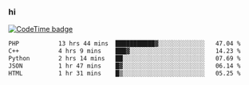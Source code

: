 ### hi  


<!--
**passer12/passer12** is a ✨ _special_ ✨ repository because its `README.md` (this file) appears on your GitHub profile.

Here are some ideas to get you started:

- 🔭 I’m currently working on ...
- 🌱 I’m currently learning ...
- 👯 I’m looking to collaborate on ...
- 🤔 I’m looking for help with ...
- 💬 Ask me about ...
- 📫 How to reach me: ...
- 😄 Pronouns: ...
- ⚡ Fun fact: ...
-->
<!--[![Top Langs](https://github-readme-stats.vercel.app/api/top-langs/?username=passer12&show_icons=true&theme=radical&count_private=true)](https://github.com/anuraghazra/github-readme-stats)-->
<!--[![Anurag's GitHub stats](https://github-readme-stats.vercel.app/api?username=passer12&show_icons=true&theme=radical&count_private=true)](https://github.com/anuraghazra/github-readme-stats)-->


[![CodeTime badge](https://img.shields.io/endpoint?style=social&url=https%3A%2F%2Fapi.codetime.dev%2Fshield%3Fid%3D20950%26project%3D%26in%3D0)](https://codetime.dev)

<!--START_SECTION:waka-->

```txt
PHP           13 hrs 44 mins  ███████████▓░░░░░░░░░░░░░   47.04 %
C++           4 hrs 9 mins    ███▓░░░░░░░░░░░░░░░░░░░░░   14.23 %
Python        2 hrs 14 mins   ██░░░░░░░░░░░░░░░░░░░░░░░   07.69 %
JSON          1 hr 47 mins    █▓░░░░░░░░░░░░░░░░░░░░░░░   06.14 %
HTML          1 hr 31 mins    █▒░░░░░░░░░░░░░░░░░░░░░░░   05.25 %
```

<!--END_SECTION:waka-->

